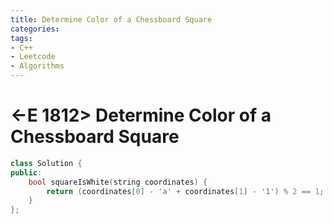 ```yaml
---
title: Determine Color of a Chessboard Square
categories:
tags:
- C++
- Leetcode
- Algorithms
---
```


# <-E 1812> Determine Color of a Chessboard Square


```c++
class Solution {
public:
    bool squareIsWhite(string coordinates) {
        return (coordinates[0] - 'a' + coordinates[1] - '1') % 2 == 1;
    }
};
```

